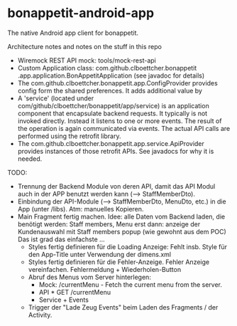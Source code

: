 # bonappetit-android-app
The native Android app client for bonappetit.

Architecture notes and notes on the stuff in this repo

* Wiremock REST API mock: tools/mock-rest-api
* Custom Application class: com.github.clboettcher.bonappetit
.app.application.BonAppetitApplication (see javadoc for details)
* The com.github.clboettcher.bonappetit.app.ConfigProvider provides
config form the shared preferences. It adds additional value by 
* A 'service' (located under com/github/clboettcher/bonappetit/app/service)
is an application component that encapsulate backend requests. It 
typically is not invoked directly. Instead it listens to one or 
more events. The result of the operation is again communicated 
via events. The actual API calls are performed using the retrofit library.
* The com.github.clboettcher.bonappetit.app.service.ApiProvider provides 
instances of those retrofit APIs. See javadocs for why it is needed.

TODO: 

* Trennung der Backend Module von deren API, damit das API Modul auch in der
APP benutzt werden kann (--> StaffMemberDto).
* Einbindung der API-Module (--> StaffMemberDto, MenuDto, etc.) in die App (unter /libs). Atm: manuelles Kopieren.
* Main Fragment fertig machen. Idee: alle Daten vom Backend laden, die benötigt werden:
  Staff members, Menu
  erst dann: anzeige der Kundenauswahl mit Staff members popup (wie gewohnt aus dem POC) Das ist
  grad das einfachste ... 
  * Styles fertig definieren für die Loading Anzeige: Fehlt insb. Style für den App-Title unter Verwendung der dimens.xml
  * Styles fertig definieren für die Fehler-Anzeige.
    Fehler Anzeige vereinfachen. Fehlermeldung + Wiederholen-Button
  * Abruf des Menus vom Server hinterlegen:
    * Mock: /currentMenu - Fetch the current menu from the server.
    * API * GET /currentMenu
    * Service + Events
  * Trigger der "Lade Zeug Events" beim Laden des Fragments / der Activity.
  